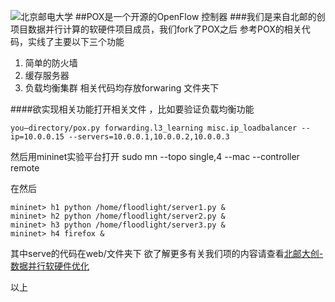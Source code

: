 ![北京邮电大学](http://7sbxri.com1.z0.glb.clouddn.com/d4012cce4d5bcbfcd4f34097444a8990.png)
##POX是一个开源的OpenFlow 控制器 ###我们是来自北邮的创项目数据并行计算的软硬件项目成员，我们fork了POX之后 参考POX的相关代码，实线了主要以下三个功能
1. 简单的防火墙
2. 缓存服务器
3. 负载均衡集群
相关代码均存放forwaring 文件夹下
 
 
 ####欲实现相关功能打开相关文件 ，比如要验证负载均衡功能
 ```
 you—directory/pox.py forwarding.l3_learning misc.ip_loadbalancer --ip=10.0.0.15 --servers=10.0.0.1,10.0.0.2,10.0.0.3 
```
然后用mininet实验平台打开
sudo mn  --topo single,4 --mac  --controller remote

在然后
```
mininet> h1 python /home/floodlight/server1.py &
mininet> h2 python /home/floodlight/server2.py &
mininet> h3 python /home/floodlight/server3.py &
mininet> h4 firefox &
  ```
  其中serve的代码在web/文件夹下
  欲了解更多有关我们项的内容请查看[北邮大创-数据并行软硬件优化](http://fuwuqiapp1.sinaapp.com/)
  
  
  以上
